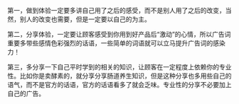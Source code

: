 
第一，做到体验一定要多讲自己用了之后的感受，而不是别人用了之后的改变，当然，别人的改变也需要，但是一定要以自己的为主。

第二，分享体验，一定要让顾客感受到你用到好产品后“激动”的心情，所以广告词重要多带些感情色彩强烈的话语，一些简单的词语就可以立马提升广告词的感染力！

第三，多分享一下自己平时学到的相关的知识，让顾客在一定程度上依赖你的专业性。比如你是卖酵素的，就分享分享肠道养生知识，但是这种分享也多用些自己的语气，而不是官方的话语，官方的话语看多了就会乏味。专业性的分享不必要加上自己的广告。


